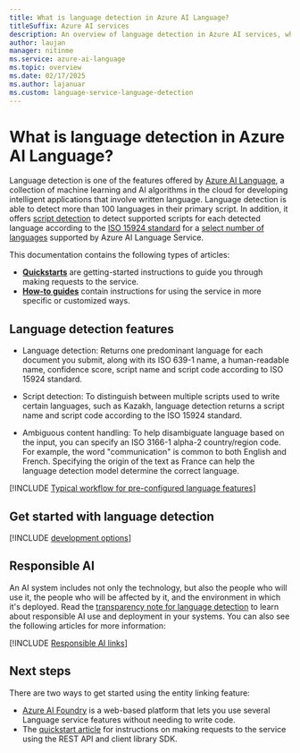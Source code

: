 ```yaml
---
title: What is language detection in Azure AI Language?
titleSuffix: Azure AI services
description: An overview of language detection in Azure AI services, which helps you detect the language that text is written in by returning language codes.
author: laujan
manager: nitinme
ms.service: azure-ai-language
ms.topic: overview
ms.date: 02/17/2025
ms.author: lajanuar
ms.custom: language-service-language-detection
---
```


# What is language detection in Azure AI Language?

Language detection is one of the features offered by [Azure AI Language](../overview.md), a collection of machine learning and AI algorithms in the cloud for developing intelligent applications that involve written language. Language detection is able to detect more than 100 languages in their primary script. In addition, it offers [script detection](./how-to/call-api.md#script-name-and-script-code) to detect supported scripts for each detected language according to the [ISO 15924 standard](https://wikipedia.org/wiki/ISO_15924) for a [select number of languages](./language-support.md#script-detection) supported by Azure AI Language Service.

This documentation contains the following types of articles:

* [**Quickstarts**](quickstart.md) are getting-started instructions to guide you through making requests to the service.
* [**How-to guides**](how-to/call-api.md) contain instructions for using the service in more specific or customized ways.

## Language detection features

* Language detection: Returns one predominant language for each document you submit, along with its ISO 639-1 name, a human-readable name, confidence score, script name and script code according to ISO 15924 standard.

* Script detection: To distinguish between multiple scripts used to write certain languages, such as Kazakh, language detection returns a script name and script code according to the ISO 15924 standard.  

* Ambiguous content handling: To help disambiguate language based on the input, you can specify an ISO 3166-1 alpha-2 country/region code. For example, the word "communication" is common to both English and French. Specifying the origin of the text as France can help the language detection model determine the correct language.

[!INCLUDE [Typical workflow for pre-configured language features](../includes/overview-typical-workflow.md)]


## Get started with language detection

[!INCLUDE [development options](./includes/development-options.md)]

## Responsible AI 

An AI system includes not only the technology, but also the people who will use it, the people who will be affected by it, and the environment in which it's deployed. Read the [transparency note for language detection](/azure/ai-foundry/responsible-ai/language-service/transparency-note-language-detection?context=/azure/ai-services/language-service/context/context) to learn about responsible AI use and deployment in your systems. You can also see the following articles for more information:

[!INCLUDE [Responsible AI links](../includes/overview-responsible-ai-links.md)]

## Next steps

There are two ways to get started using the entity linking feature:
* [Azure AI Foundry](../../../ai-foundry/what-is-azure-ai-foundry.md) is a web-based platform that lets you use several Language service features without needing to write code.
* The [quickstart article](quickstart.md) for instructions on making requests to the service using the REST API and client library SDK.  
